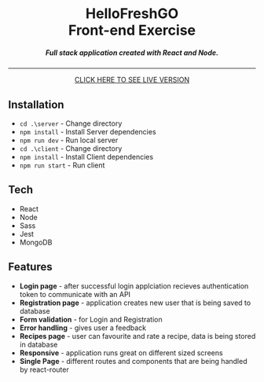 <h1 align="center">HelloFreshGO<br>Front-end Exercise</h1>
<h5 align="center">Full stack application created with React and Node.</h5>


---



<p align="center">
	<a href="https://michalkulesza.me/recipes/">CLICK HERE TO SEE LIVE VERSION
	</a>    
</p>

## Installation

- `cd .\server` - Change directory
- `npm install` - Install Server dependencies
- `npm run dev` - Run local server
- `cd .\client` - Change directory
- `npm install` - Install Client dependencies
- `npm run start` - Run client

## Tech

- React
- Node
- Sass
- Jest
- MongoDB

## Features

- **Login page** - after successful login applciation recieves authentication token to communicate with an API
- **Registration page** - application creates new user that is being saved to database
- **Form validation** - for Login and Registration
- **Error handling** - gives user a feedback
- **Recipes page** - user can favourite and rate a recipe, data is being stored in database
- **Responsive** - application runs great on different sized screens
- **Single Page** - different routes and components that are being handled by react-router